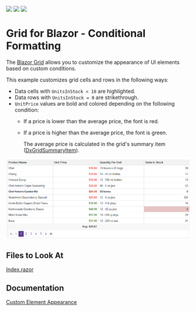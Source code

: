 <!-- default badges list -->
![](https://img.shields.io/endpoint?url=https://codecentral.devexpress.com/api/v1/VersionRange/523307766/22.1.4%2B)
[![](https://img.shields.io/badge/Open_in_DevExpress_Support_Center-FF7200?style=flat-square&logo=DevExpress&logoColor=white)](https://supportcenter.devexpress.com/ticket/details/T1108437)
[![](https://img.shields.io/badge/📖_How_to_use_DevExpress_Examples-e9f6fc?style=flat-square)](https://docs.devexpress.com/GeneralInformation/403183)
<!-- default badges end -->

# Grid for Blazor - Conditional Formatting

The [Blazor Grid](https://docs.devexpress.com/Blazor/DevExpress.Blazor.DxGrid) allows you to customize the appearance of UI elements based on custom conditions.  

This example customizes grid cells and rows in the following ways: 
 
* Data cells with `UnitsInStock < 10` are highlighted. 
* Data rows with `UnitsInStock = 0` are strikethrough. 
* `UnitPrice` values are bold and colored depending on the following condition:  
  * If a price is lower than the average price, the font is red. 
  * If a price is higher than the average price, the font is green. 
	
    The average price is calculated in the grid's summary item ([DxGridSummaryItem](https://docs.devexpress.com/Blazor/DevExpress.Blazor.DxGridSummaryItem)).

![Grid - Custom Element Appearance](images/grid.png)

<!-- default file list -->
## Files to Look At

[Index.razor](./CS/GridConditionalFormatting/Pages/Index.razor)

## Documentation

[Custom Element Appearance](https://docs.devexpress.com/Blazor/DevExpress.Blazor.DxGrid.CustomizeElement)
